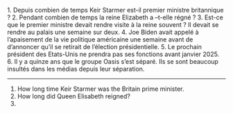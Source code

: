1. Depuis combien de temps Keir Starmer est-il premier ministre britannique ?
2. Pendant combien de temps la reine Elizabeth a –t-elle régné ?
3. Est-ce que le premier ministre devait rendre visite à la reine souvent ? Il devait se rendre au palais une semaine sur deux.
4. Joe Biden avait appelé à l’apaisement de la vie politique américaine une semaine avant de d’annoncer qu’il se retirait de l’élection présidentielle.
5. Le prochain président des Etats-Unis ne prendra pas ses fonctions avant janvier 2025.
6. Il y a quinze ans que le groupe Oasis s’est séparé. Ils se sont beaucoup insultés dans les médias depuis leur séparation.

___
1. How long time Keir Starmer was the Britain prime minister. 
2. How long did Queen Elisabeth reigned?
3. 